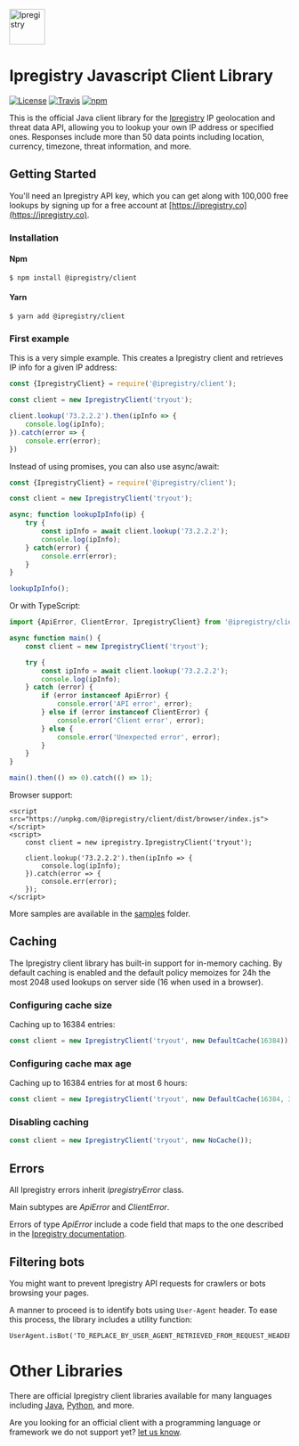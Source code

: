 [<img src="https://ipregistry.co/assets/icons/icon-72x72.png" alt="Ipregistry" width="64"/>](https://ipregistry.co/) 
# Ipregistry Javascript Client Library

[![License](http://img.shields.io/:license-apache-blue.svg)](LICENSE)
[![Travis](https://travis-ci.com/ipregistry/ipregistry-javascript.svg?branch=master&style=flat-square)](https://travis-ci.com/ipregistry/ipregistry-javascript)
[![npm](https://img.shields.io/npm/v/@ipregistry/client.svg)](https://www.npmjs.com/package/@ipregistry/client)

This is the official Java client library for the [Ipregistry](https://ipregistry.co) IP geolocation and threat data API, 
allowing you to lookup your own IP address or specified ones. Responses include more than 50 data points including 
location, currency, timezone, threat information, and more.

## Getting Started

You'll need an Ipregistry API key, which you can get along with 100,000 free lookups by signing up for a free account at [https://ipregistry.co](https://ipregistry.co).

### Installation

#### Npm

```
$ npm install @ipregistry/client
```

#### Yarn

```
$ yarn add @ipregistry/client
```

### First example

This is a very simple example. This creates a Ipregistry client and retrieves IP info for a given IP address:

```javascript
const {IpregistryClient} = require('@ipregistry/client');

const client = new IpregistryClient('tryout');

client.lookup('73.2.2.2').then(ipInfo => {
    console.log(ipInfo);
}).catch(error => {
    console.err(error);
})

```

Instead of using promises, you can also use async/await:

```javascript
const {IpregistryClient} = require('@ipregistry/client');

const client = new IpregistryClient('tryout');

async; function lookupIpInfo(ip) {
    try {
        const ipInfo = await client.lookup('73.2.2.2');
        console.log(ipInfo);
    } catch(error) {
        console.err(error);
    }
}

lookupIpInfo();
```

Or with TypeScript:

```typescript
import {ApiError, ClientError, IpregistryClient} from '@ipregistry/client';

async function main() {
    const client = new IpregistryClient('tryout');

    try {
        const ipInfo = await client.lookup('73.2.2.2');
        console.log(ipInfo);
    } catch (error) {
        if (error instanceof ApiError) {
            console.error('API error', error);
        } else if (error instanceof ClientError) {
            console.error('Client error', error);
        } else {
            console.error('Unexpected error', error);
        }
    }
}

main().then(() => 0).catch(() => 1);
```

Browser support:

```
<script src="https://unpkg.com/@ipregistry/client/dist/browser/index.js"></script>
<script>
    const client = new ipregistry.IpregistryClient('tryout');
    
    client.lookup('73.2.2.2').then(ipInfo => {
        console.log(ipInfo);
    }).catch(error => {
        console.err(error);
    });
</script>
```

More samples are available in the [samples](https://github.com/ipregistry/ipregistry-javascript/tree/master/samples) 
folder.

## Caching

The Ipregistry client library has built-in support for in-memory caching. 
By default caching is enabled and the default policy memoizes for 24h the most 2048 used lookups 
on server side (16 when used in a browser).

### Configuring cache size

Caching up to 16384 entries:

```typescript
const client = new IpregistryClient('tryout', new DefaultCache(16384));
```

### Configuring cache max age

Caching up to 16384 entries for at most 6 hours:

```typescript
const client = new IpregistryClient('tryout', new DefaultCache(16384, 3600 * 6 * 1000));
```

### Disabling caching

```typescript
const client = new IpregistryClient('tryout', new NoCache());
```

## Errors

All Ipregistry errors inherit _IpregistryError_ class.

Main subtypes are _ApiError_ and _ClientError_.

Errors of type _ApiError_ include a code field that maps to the one described in the [Ipregistry documentation](https://ipregistry.co/docs/errors).

## Filtering bots

You might want to prevent Ipregistry API requests for crawlers or bots browsing your pages.

A manner to proceed is to identify bots using `User-Agent` header. To ease this process, the library includes a utility function:

```
UserAgent.isBot('TO_REPLACE_BY_USER_AGENT_RETRIEVED_FROM_REQUEST_HEADER')
```

# Other Libraries

There are official Ipregistry client libraries available for many languages including 
[Java](https://github.com/ipregistry/ipregistry-java), 
[Python](https://github.com/ipregistry/ipregistry-python), and more.

Are you looking for an official client with a programming language or framework we do not support yet? 
[let us know](mailto:support@ipregistry.co).